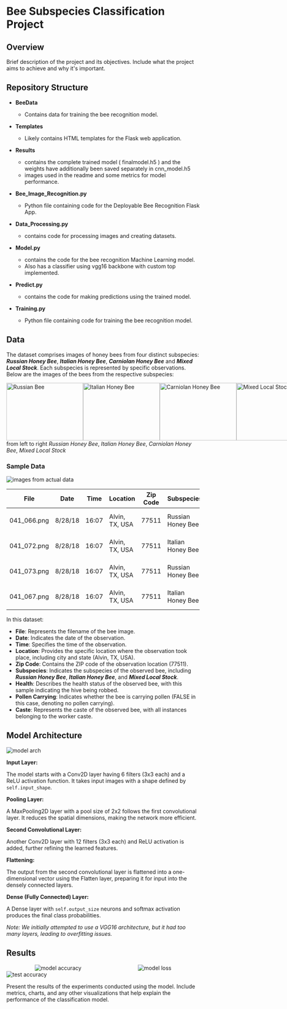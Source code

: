 # Bee Subspecies Classification Project

## Overview

Brief description of the project and its objectives. Include what the project aims to achieve and why it's important.

## Repository Structure


- **BeeData** 
  - Contains data for training the bee recognition model.

- **Templates** 
  - Likely contains HTML templates for the Flask web application.

- **Results** 
  - contains the complete trained model ( finalmodel.h5 ) and the weights have additionally been saved separately in cnn_model.h5
  - images used in the readme and some  metrics for model performance.

- **Bee_Image_Recognition.py** 
  - Python file containing code for the Deployable Bee Recognition Flask App.

- **Data_Processing.py** 
  - contains code for processing images and creating datasets.

- **Model.py** 
  - contains the code for the bee recognition Machine Learning model.
  - Also has a classifier using vgg16 backbone with custom top implemented.  

- **Predict.py** 
  - contains the code for making predictions using the trained model.

- **Training.py** 
  - Python file containing code for training the bee recognition model.


## Data

The dataset comprises images of honey bees from four distinct subspecies: **_Russian Honey Bee_**, **_Italian Honey Bee_**, **_Carniolan Honey Bee_** and **_Mixed Local Stock_**. Each subspecies is represented by specific observations. Below are the images of the bees from the respective subspecies:

<div style="display: flex; justify-content: space-around; align-items: flex-start;">
    <img src="https://github.com/PratikUpadhyay2408/BeeRecognition/blob/main/results/russian-bee.png" alt="Russian Bee" width="200" height="150">
    <img src="https://github.com/PratikUpadhyay2408/BeeRecognition/blob/main/results/italian.jpg" alt="Italian Honey Bee" width="200" height="150">
    <img src="https://github.com/PratikUpadhyay2408/BeeRecognition/blob/main/results/carnica.jpg" alt="Carniolan Honey Bee" width="200" height="150">
   <img src="https://github.com/PratikUpadhyay2408/BeeRecognition/blob/main/results/mixed.jpg" alt="Mixed Local Stock" width="200" height="150">
</div> 
from left to right <em>Russian Honey Bee</em>, <em>Italian Honey Bee</em>, <em>Carniolan Honey Bee</em>, <em>Mixed Local Stock</em>


### Sample Data
<img src="https://github.com/PratikUpadhyay2408/BeeRecognition/blob/main/results/bee_species.png" alt="images from actual data" >


| File               | Date    | Time  | Location           | Zip Code | Subspecies         | Health            | Pollen Carrying | Caste  |
|--------------------|---------|-------|--------------------|----------|--------------------|--------------------|-----------------|--------|
| 041_066.png        | 8/28/18 | 16:07 | Alvin, TX, USA     | 77511    | Russian Honey Bee  | Hive being robbed  | FALSE           | Worker |
| 041_072.png        | 8/28/18 | 16:07 | Alvin, TX, USA     | 77511    | Italian Honey Bee  | Hive being robbed  | FALSE           | Worker |
| 041_073.png        | 8/28/18 | 16:07 | Alvin, TX, USA     | 77511    | Russian Honey Bee  | Hive being robbed  | FALSE           | Worker |
| 041_067.png        | 8/28/18 | 16:07 | Alvin, TX, USA     | 77511    | Italian Honey Bee  | Hive being robbed  | FALSE           | Worker 

In this dataset:

- **File**: Represents the filename of the bee image.
- **Date**: Indicates the date of the observation.
- **Time**: Specifies the time of the observation.
- **Location**: Provides the specific location where the observation took place, including city and state (Alvin, TX, USA).
- **Zip Code**: Contains the ZIP code of the observation location (77511).
- **Subspecies**: Indicates the subspecies of the observed bee, including **_Russian Honey Bee_**, **_Italian Honey Bee_**, and **_Mixed Local Stock_**.
- **Health**: Describes the health status of the observed bee, with this sample indicating the hive being robbed.
- **Pollen Carrying**: Indicates whether the bee is carrying pollen (FALSE in this case, denoting no pollen carrying).
- **Caste**: Represents the caste of the observed bee, with all instances belonging to the worker caste.


## Model Architecture
<img src="https://github.com/PratikUpadhyay2408/BeeRecognition/blob/main/results/archi_bee_classification.png" alt="model arch" >

**Input Layer:**

The model starts with a Conv2D layer having 6 filters (3x3 each) and a ReLU activation function. It takes input images with a shape defined by `self.input_shape`.

**Pooling Layer:**

A MaxPooling2D layer with a pool size of 2x2 follows the first convolutional layer. It reduces the spatial dimensions, making the network more efficient.

**Second Convolutional Layer:**

Another Conv2D layer with 12 filters (3x3 each) and ReLU activation is added, further refining the learned features.

**Flattening:**

The output from the second convolutional layer is flattened into a one-dimensional vector using the Flatten layer, preparing it for input into the densely connected layers.

**Dense (Fully Connected) Layer:**

A Dense layer with `self.output_size` neurons and softmax activation produces the final class probabilities.

*Note: We initially attempted to use a VGG16 architecture, but it had too many layers, leading to overfitting issues.*

## Results

<div style="display: flex; justify-content: space-around; align-items: flex-start;">
    <img src="https://github.com/PratikUpadhyay2408/BeeRecognition/blob/main/results/model_accuracy.png" alt="model accuracy" ">
    <img src="https://github.com/PratikUpadhyay2408/BeeRecognition/blob/main/results/model_loss.png" alt="model loss" >
</div> 

<img src="https://github.com/PratikUpadhyay2408/BeeRecognition/blob/main/results/test_accuracy.png" alt="test accuracy" >

Present the results of the experiments conducted using the model. Include metrics, charts, and any other visualizations that help explain the performance of the classification model.

